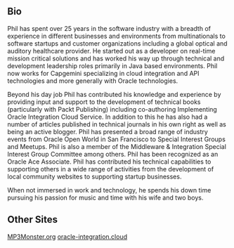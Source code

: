 ## Bio
Phil has spent over 25 years in the software industry with a breadth of experience in different businesses and environments from multinationals to software startups and customer organizations including a global optical and auditory healthcare provider.  He started out as a developer on real-time mission critical solutions and has worked his way up through technical and development leadership roles primarily in Java based environments. Phil now works for Capgemini specializing in cloud integration and API technologies and more generally with Oracle technologies.

Beyond his day job Phil has contributed his knowledge and experience by providing input and support to the development of technical books (particularly with Packt Publishing) including co-authoring Implementing Oracle Integration Cloud Service. In addition to this he has also had a number of articles published in technical journals in his own right as well as being an active blogger. Phil has presented a broad range of industry events from Oracle Open World in San Francisco to Special Interest Groups and Meetups. Phil is also a member of the Middleware & Integration Special Interest Group Committee among others.  Phil has been recognized as an Oracle Ace Associate.
Phil has contributed his technical capabilities to supporting others in a wide range of activities from the development of local community websites to supporting startup businesses.

When not immersed in work and technology, he spends his down time pursuing his passion for music and time with his wife and two boys.


## Other Sites
[MP3Monster.org](https://mp3monster.org)
[oracle-integration.cloud](https://oracle-integration.cloud)
